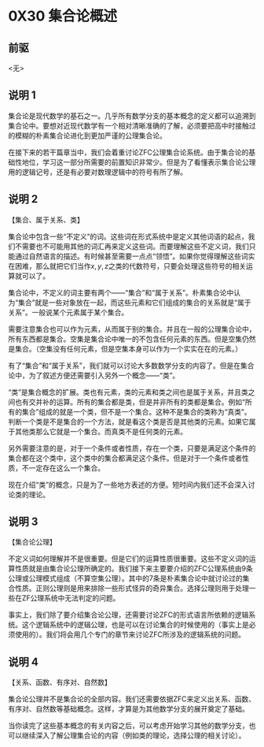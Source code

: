 # 0X30 集合论概述

## 前驱

<无>

## 说明 1

集合论是现代数学的基石之一。几乎所有数学分支的基本概念的定义都可以追溯到集合论中。要想对近现代数学有一个相对清晰准确的了解，必须要把高中时接触过的模糊的朴素集合论进化到更加严谨的公理集合论。

在接下来的若干篇章当中，我们会着重讨论ZFC公理集合论系统。由于集合论的基础性地位，学习这一部分所需要的前置知识非常少。但是为了看懂表示集合论公理用的逻辑记号，还是有必要对数理逻辑中的符号有所了解。

## 说明 2

【集合、属于关系、类】

集合论中包含一些“不定义”的词。这些词在形式系统中是定义其他词语的起点，我们不需要也不可能用其他的词汇再来定义这些词。而要理解这些不定义词，我们只能通过自然语言的描述。有时候甚至需要一点点“领悟”。如果你觉得理解这些词实在困难，那么就把它们当作$x,y,z$之类的代数符号，只要会处理这些符号的相关运算就可以了。

集合论中，不定义的词主要有两个——“集合”和“属于关系”。朴素集合论中认为“集合”就是一些对象放在一起，而这些元素和它们组成的集合的关系就是“属于关系”。一般说某个元素属于某个集合。

需要注意集合也可以作为元素，从而属于别的集合。并且在一般的公理集合论中，所有东西都是集合。空集是集合论中唯一的不包含任何元素的东西。但是空集仍然是集合。（空集没有任何元素，但是空集本身可以作为一个实实在在的元素。）

有了“集合”和“属于关系”，我们就可以讨论大多数数学分支的内容了。但是在集合论中，为了叙述方便还需要引入另外一个概念——“类”。

“类”是集合概念的扩展。类也有元素，类的元素和类之间也是属于关系，并且类之间也有交并补的运算。所有的集合都是类，但是并非所有的类都是集合。例如“所有的集合”组成的就是一个类，但不是一个集合。这种不是集合的类称为“真类”。判断一个类是不是集合的一个方法，就是看这个类是否是其他类的元素。如果它属于其他类那么它就是一个集合。而真类不是任何类的元素。

另外需要注意的是，对于一个条件或者性质，存在一个类，只要是满足这个条件的集合都在这个类中，这个类中的集合都满足这个条件。但是对于一个条件或者性质，不一定存在这么一个集合。

现在介绍“类”的概念，只是为了一些地方表述的方便。短时间内我们还不会深入讨论类的理论。

## 说明 3

【集合论公理】

不定义词如何理解并不是很重要。但是它们的运算性质很重要。这些不定义词的运算性质就是由集合论公理所确定的。我们接下来主要要介绍的ZFC公理系统由9条公理或公理模式组成（不算空集公理）。其中的7条是朴素集合论中就讨论过的集合性质。正则公理则是用来排除一些形式怪异的奇异集合。选择公理则用于处理一些在ZF公理系统中无法判定的问题。

事实上，我们除了要介绍集合论公理，还需要讨论ZFC的形式语言所依赖的逻辑系统。这个逻辑系统中的逻辑公理，也是可以在讨论集合的时候使用的（事实上是必须使用的）。我们将会用几个专门的章节来讨论ZFC所涉及的逻辑系统的问题。

## 说明 4

【关系、函数、有序对、自然数】

集合论公理并不是集合论的全部内容。我们还需要依据ZFC来定义出关系、函数、有序对、自然数等基础概念。这样，才算是为其他数学分支的展开奠定了基础。

当你读完了这些基本概念的有关内容之后，可以考虑开始学习其他的数学分支，也可以继续深入了解公理集合论的内容（例如类的理论，选择公理的相关讨论）。

